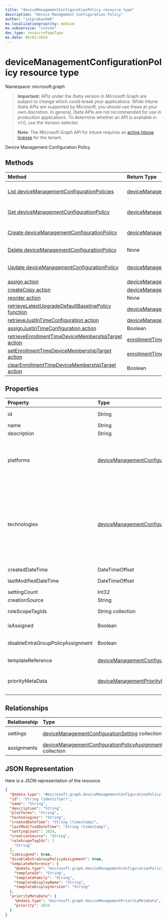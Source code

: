 ```yaml
---
title: "deviceManagementConfigurationPolicy resource type"
description: "Device Management Configuration Policy"
author: "jaiprakashmb"
ms.localizationpriority: medium
ms.subservice: "intune"
doc_type: resourcePageType
ms.date: 08/01/2024
---
```


# deviceManagementConfigurationPolicy resource type

Namespace: microsoft.graph

> **Important:** APIs under the /beta version in Microsoft Graph are subject to change which could break your applications. While Intune /beta APIs are supported by Microsoft, you should use these at your own discretion. In general, /beta APIs are not recommended for use in production applications. To determine whether an API is available in v1.0, use the Version selector.

> **Note:** The Microsoft Graph API for Intune requires an [active Intune license](https://go.microsoft.com/fwlink/?linkid=839381) for the tenant.

Device Management Configuration Policy

## Methods
|Method|Return Type|Description|
|:---|:---|:---|
|[List deviceManagementConfigurationPolicies](../api/intune-deviceconfigv2-devicemanagementconfigurationpolicy-list.md)|[deviceManagementConfigurationPolicy](../resources/intune-deviceconfigv2-devicemanagementconfigurationpolicy.md) collection|List properties and relationships of the [deviceManagementConfigurationPolicy](../resources/intune-deviceconfigv2-devicemanagementconfigurationpolicy.md) objects.|
|[Get deviceManagementConfigurationPolicy](../api/intune-deviceconfigv2-devicemanagementconfigurationpolicy-get.md)|[deviceManagementConfigurationPolicy](../resources/intune-deviceconfigv2-devicemanagementconfigurationpolicy.md)|Read properties and relationships of the [deviceManagementConfigurationPolicy](../resources/intune-deviceconfigv2-devicemanagementconfigurationpolicy.md) object.|
|[Create deviceManagementConfigurationPolicy](../api/intune-deviceconfigv2-devicemanagementconfigurationpolicy-create.md)|[deviceManagementConfigurationPolicy](../resources/intune-deviceconfigv2-devicemanagementconfigurationpolicy.md)|Create a new [deviceManagementConfigurationPolicy](../resources/intune-deviceconfigv2-devicemanagementconfigurationpolicy.md) object.|
|[Delete deviceManagementConfigurationPolicy](../api/intune-deviceconfigv2-devicemanagementconfigurationpolicy-delete.md)|None|Deletes a [deviceManagementConfigurationPolicy](../resources/intune-deviceconfigv2-devicemanagementconfigurationpolicy.md).|
|[Update deviceManagementConfigurationPolicy](../api/intune-deviceconfigv2-devicemanagementconfigurationpolicy-update.md)|[deviceManagementConfigurationPolicy](../resources/intune-deviceconfigv2-devicemanagementconfigurationpolicy.md)|Update the properties of a [deviceManagementConfigurationPolicy](../resources/intune-deviceconfigv2-devicemanagementconfigurationpolicy.md) object.|
|[assign action](../api/intune-deviceconfigv2-devicemanagementconfigurationpolicy-assign.md)|[deviceManagementConfigurationPolicyAssignment](../resources/intune-deviceconfigv2-devicemanagementconfigurationpolicyassignment.md) collection||
|[createCopy action](../api/intune-deviceconfigv2-devicemanagementconfigurationpolicy-createcopy.md)|[deviceManagementConfigurationPolicy](../resources/intune-deviceconfigv2-devicemanagementconfigurationpolicy.md)||
|[reorder action](../api/intune-deviceconfigv2-devicemanagementconfigurationpolicy-reorder.md)|None||
|[retrieveLatestUpgradeDefaultBaselinePolicy function](../api/intune-deviceconfigv2-devicemanagementconfigurationpolicy-retrievelatestupgradedefaultbaselinepolicy.md)|[deviceManagementConfigurationPolicy](../resources/intune-deviceconfigv2-devicemanagementconfigurationpolicy.md)||
|[retrieveJustInTimeConfiguration action](../api/intune-deviceconfigv2-devicemanagementconfigurationpolicy-retrievejustintimeconfiguration.md)|[deviceManagementConfigurationJustInTimeAssignmentPolicy](../resources/intune-deviceconfigv2-devicemanagementconfigurationjustintimeassignmentpolicy.md)||
|[assignJustInTimeConfiguration action](../api/intune-deviceconfigv2-devicemanagementconfigurationpolicy-assignjustintimeconfiguration.md)|Boolean||
|[retrieveEnrollmentTimeDeviceMembershipTarget action](../api/intune-deviceconfigv2-devicemanagementconfigurationpolicy-retrieveenrollmenttimedevicemembershiptarget.md)|[enrollmentTimeDeviceMembershipTargetResult](../resources/intune-shared-enrollmenttimedevicemembershiptargetresult.md)||
|[setEnrollmentTimeDeviceMembershipTarget action](../api/intune-deviceconfigv2-devicemanagementconfigurationpolicy-setenrollmenttimedevicemembershiptarget.md)|[enrollmentTimeDeviceMembershipTargetResult](../resources/intune-shared-enrollmenttimedevicemembershiptargetresult.md)||
|[clearEnrollmentTimeDeviceMembershipTarget action](../api/intune-deviceconfigv2-devicemanagementconfigurationpolicy-clearenrollmenttimedevicemembershiptarget.md)|Boolean||

## Properties
|Property|Type|Description|
|:---|:---|:---|
|id|String|Key of the policy document. Automatically generated.|
|name|String|Policy name|
|description|String|Policy description|
|platforms|[deviceManagementConfigurationPlatforms](../resources/intune-deviceconfigv2-devicemanagementconfigurationplatforms.md)|Platforms for this policy. Possible values are: `none`, `android`, `iOS`, `macOS`, `windows10X`, `windows10`, `linux`, `unknownFutureValue`, `androidEnterprise`, `aosp`, `visionOS`, `tvOS`.|
|technologies|[deviceManagementConfigurationTechnologies](../resources/intune-deviceconfigv2-devicemanagementconfigurationtechnologies.md)|Technologies for this policy. Possible values are: `none`, `mdm`, `windows10XManagement`, `configManager`, `appleRemoteManagement`, `microsoftSense`, `exchangeOnline`, `mobileApplicationManagement`, `linuxMdm`, `extensibility`, `enrollment`, `endpointPrivilegeManagement`, `unknownFutureValue`, `windowsOsRecovery`, `android`.|
|createdDateTime|DateTimeOffset|Policy creation date and time|
|lastModifiedDateTime|DateTimeOffset|Policy last modification date and time|
|settingCount|Int32|Number of settings|
|creationSource|String|Policy creation source|
|roleScopeTagIds|String collection|List of Scope Tags for this Entity instance.|
|isAssigned|Boolean|Policy assignment status. This property is read-only.|
|disableEntraGroupPolicyAssignment|Boolean|Indicates whether Entra Group policy assignment is disabled|
|templateReference|[deviceManagementConfigurationPolicyTemplateReference](../resources/intune-deviceconfigv2-devicemanagementconfigurationpolicytemplatereference.md)|Template reference information|
|priorityMetaData|[deviceManagementPriorityMetaData](../resources/intune-deviceconfigv2-devicemanagementprioritymetadata.md)|Indicates the priority of each policies that are selected by the admin during enrollment process|

## Relationships
|Relationship|Type|Description|
|:---|:---|:---|
|settings|[deviceManagementConfigurationSetting](../resources/intune-deviceconfigv2-devicemanagementconfigurationsetting.md) collection|Policy settings|
|assignments|[deviceManagementConfigurationPolicyAssignment](../resources/intune-deviceconfigv2-devicemanagementconfigurationpolicyassignment.md) collection|Policy assignments|

## JSON Representation
Here is a JSON representation of the resource.
<!-- {
  "blockType": "resource",
  "keyProperty": "id",
  "@odata.type": "microsoft.graph.deviceManagementConfigurationPolicy"
}
-->
``` json
{
  "@odata.type": "#microsoft.graph.deviceManagementConfigurationPolicy",
  "id": "String (identifier)",
  "name": "String",
  "description": "String",
  "platforms": "String",
  "technologies": "String",
  "createdDateTime": "String (timestamp)",
  "lastModifiedDateTime": "String (timestamp)",
  "settingCount": 1024,
  "creationSource": "String",
  "roleScopeTagIds": [
    "String"
  ],
  "isAssigned": true,
  "disableEntraGroupPolicyAssignment": true,
  "templateReference": {
    "@odata.type": "microsoft.graph.deviceManagementConfigurationPolicyTemplateReference",
    "templateId": "String",
    "templateFamily": "String",
    "templateDisplayName": "String",
    "templateDisplayVersion": "String"
  },
  "priorityMetaData": {
    "@odata.type": "microsoft.graph.deviceManagementPriorityMetaData",
    "priority": 1024
  }
}
```